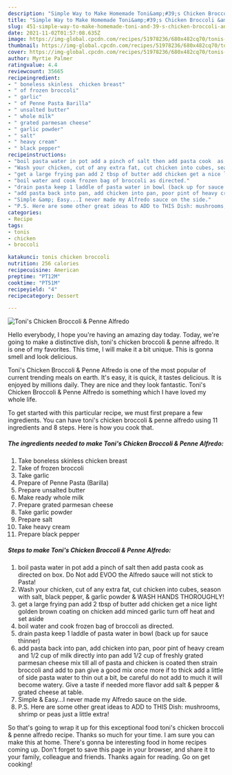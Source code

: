 ```yaml
---
description: "Simple Way to Make Homemade Toni&amp;#39;s Chicken Broccoli &amp;amp; Penne Alfredo"
title: "Simple Way to Make Homemade Toni&amp;#39;s Chicken Broccoli &amp;amp; Penne Alfredo"
slug: 451-simple-way-to-make-homemade-toni-and-39-s-chicken-broccoli-and-amp-penne-alfredo
date: 2021-11-02T01:57:08.635Z
image: https://img-global.cpcdn.com/recipes/51978236/680x482cq70/tonis-chicken-broccoli-penne-alfredo-recipe-main-photo.jpg
thumbnail: https://img-global.cpcdn.com/recipes/51978236/680x482cq70/tonis-chicken-broccoli-penne-alfredo-recipe-main-photo.jpg
cover: https://img-global.cpcdn.com/recipes/51978236/680x482cq70/tonis-chicken-broccoli-penne-alfredo-recipe-main-photo.jpg
author: Myrtie Palmer
ratingvalue: 4.4
reviewcount: 35665
recipeingredient:
- " boneless skinless  chicken breast"
- " of frozen broccoli"
- " garlic"
- " of Penne Pasta Barilla"
- " unsalted butter"
- " whole milk"
- " grated parmesan cheese"
- " garlic powder"
- " salt"
- " heavy cream"
- " black pepper"
recipeinstructions:
- "boil pasta water in pot add a pinch of salt then add pasta cook  as directed on box. Do Not add EVOO the Alfredo sauce will not stick to Pasta!"
- "Wash your chicken, cut of any extra fat, cut chicken into cubes, season with salt, black pepper, &amp; garlic powder &amp; WASH HANDS THOROUGHLY!"
- "get a large frying pan add 2 tbsp of butter add chicken get a nice light golden brown coating on chicken add minced garlic turn off heat and set aside"
- "boil water and cook frozen bag of broccoli as directed."
- "drain pasta keep 1 laddle of pasta water in bowl (back up for sauce thinner)"
- "add pasta back into pan, add chicken into pan, poor pint of heavy cream and 1/2 cup of milk directly into pan add 1/2 cup of freshly grated parmesan cheese mix till all of pasta and chicken is coated then strain broccoli and add to pan give a good mix once more if to thick add a little of side pasta water to thin out a bit, be careful do not add to much it will become watery. Give a taste if needed more flavor add salt &amp; pepper &amp; grated cheese at table."
- "Simple &amp; Easy...I never made my Alfredo sauce on the side."
- "P.S. Here are some other great ideas to ADD to THIS Dish: mushrooms, shrimp or peas just a little extra!"
categories:
- Recipe
tags:
- tonis
- chicken
- broccoli

katakunci: tonis chicken broccoli 
nutrition: 256 calories
recipecuisine: American
preptime: "PT12M"
cooktime: "PT51M"
recipeyield: "4"
recipecategory: Dessert

---
```



![Toni&#39;s Chicken Broccoli &amp; Penne Alfredo](https://img-global.cpcdn.com/recipes/51978236/680x482cq70/tonis-chicken-broccoli-penne-alfredo-recipe-main-photo.jpg)

Hello everybody, I hope you're having an amazing day today. Today, we're going to make a distinctive dish, toni&#39;s chicken broccoli &amp; penne alfredo. It is one of my favorites. This time, I will make it a bit unique. This is gonna smell and look delicious.

Toni&#39;s Chicken Broccoli &amp; Penne Alfredo is one of the most popular of current trending meals on earth. It's easy, it is quick, it tastes delicious. It is enjoyed by millions daily. They are nice and they look fantastic. Toni&#39;s Chicken Broccoli &amp; Penne Alfredo is something which I have loved my whole life.




To get started with this particular recipe, we must first prepare a few ingredients. You can have toni&#39;s chicken broccoli &amp; penne alfredo using 11 ingredients and 8 steps. Here is how you cook that.

<!--inarticleads1-->

##### The ingredients needed to make Toni&#39;s Chicken Broccoli &amp; Penne Alfredo:

1. Take  boneless skinless  chicken breast
1. Take  of frozen broccoli
1. Take  garlic
1. Prepare  of Penne Pasta (Barilla)
1. Prepare  unsalted butter
1. Make ready  whole milk
1. Prepare  grated parmesan cheese
1. Take  garlic powder
1. Prepare  salt
1. Take  heavy cream
1. Prepare  black pepper




<!--inarticleads2-->

##### Steps to make Toni&#39;s Chicken Broccoli &amp; Penne Alfredo:

1. boil pasta water in pot add a pinch of salt then add pasta cook  as directed on box. Do Not add EVOO the Alfredo sauce will not stick to Pasta!
1. Wash your chicken, cut of any extra fat, cut chicken into cubes, season with salt, black pepper, &amp; garlic powder &amp; WASH HANDS THOROUGHLY!
1. get a large frying pan add 2 tbsp of butter add chicken get a nice light golden brown coating on chicken add minced garlic turn off heat and set aside
1. boil water and cook frozen bag of broccoli as directed.
1. drain pasta keep 1 laddle of pasta water in bowl (back up for sauce thinner)
1. add pasta back into pan, add chicken into pan, poor pint of heavy cream and 1/2 cup of milk directly into pan add 1/2 cup of freshly grated parmesan cheese mix till all of pasta and chicken is coated then strain broccoli and add to pan give a good mix once more if to thick add a little of side pasta water to thin out a bit, be careful do not add to much it will become watery. Give a taste if needed more flavor add salt &amp; pepper &amp; grated cheese at table.
1. Simple &amp; Easy...I never made my Alfredo sauce on the side.
1. P.S. Here are some other great ideas to ADD to THIS Dish: mushrooms, shrimp or peas just a little extra!




So that's going to wrap it up for this exceptional food toni&#39;s chicken broccoli &amp; penne alfredo recipe. Thanks so much for your time. I am sure you can make this at home. There's gonna be interesting food in home recipes coming up. Don't forget to save this page in your browser, and share it to your family, colleague and friends. Thanks again for reading. Go on get cooking!

